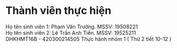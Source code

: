 # Thành viên thực hiện
Họ tên sinh viên 1: Phạm Văn Trường. MSSV: 19508221 <br>
Họ tên sinh viên 2: Lê Trần Anh Tiến. MSSV: 19525211<br>
DHKHMT16B - 420300214505 Thực hành nhóm 1 ( Thứ 2 tiết 10-12 )
